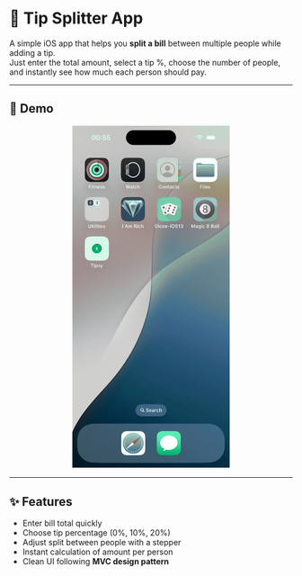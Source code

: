 # 💸 Tip Splitter App  

A simple iOS app that helps you **split a bill** between multiple people while adding a tip.  
Just enter the total amount, select a tip %, choose the number of people, and instantly see how much each person should pay.  

---

## 🎥 Demo  
<p align="center">
  <img src="Docs/demo.gif" width="280"/>
</p>

---

## ✨ Features  
- Enter bill total quickly  
- Choose tip percentage (0%, 10%, 20%)  
- Adjust split between people with a stepper  
- Instant calculation of amount per person  
- Clean UI following **MVC design pattern**  
